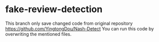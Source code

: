 # fake-review-detection
This branch only save changed code from original repository 
<a href = "https://github.com/YingtongDou/Nash-Detect">https://github.com/YingtongDou/Nash-Detect<a>
You can run this code by overwriting the mentioned files.
